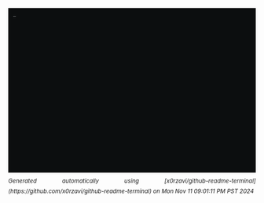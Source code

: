 
<div align="justify">
    <picture>
        <source media="(prefers-color-scheme: dark)" srcset="./output.gif">
        <source media="(prefers-color-scheme: light)" srcset="./output.gif">
        <img alt="GIFOS" src="output.gif">
    </picture>

<sub>
    <i>Generated automatically using [x0rzavi/github-readme-terminal](https://github.com/x0rzavi/github-readme-terminal) on Mon Nov 11 09:01:11 PM PST 2024</i></sub>

<!-- <details>
    <summary>More details</summary>

    </details> -->

<!-- Image deletion URL: NONE -->